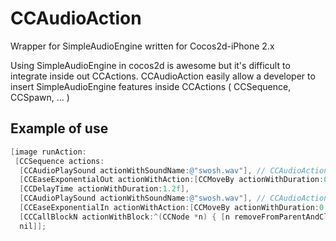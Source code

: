 CCAudioAction
==================

Wrapper for SimpleAudioEngine written for Cocos2d-iPhone 2.x

Using SimpleAudioEngine in cocos2d is awesome but it's difficult to integrate inside out CCActions.
CCAudioAction easily allow a developer to insert SimpleAudioEngine features inside CCActions ( CCSequence, CCSpawn, ... )

Example of use
---------
```objective-c
[image runAction:
 [CCSequence actions:
  [CCAudioPlaySound actionWithSoundName:@"swosh.wav"], // CCAudioAction
  [CCEaseExponentialOut actionWithAction:[CCMoveBy actionWithDuration:0.4f position:ccp(moveHoriz, 0.0f)]],
  [CCDelayTime actionWithDuration:1.2f],
  [CCAudioPlaySound actionWithSoundName:@"swosh.wav"], // CCAudioAction
  [CCEaseExponentialIn actionWithAction:[CCMoveBy actionWithDuration:0.4f position:ccp(moveHoriz, 0.0f)]],
  [CCCallBlockN actionWithBlock:^(CCNode *n) { [n removeFromParentAndCleanup:YES]; }],
  nil]];
```